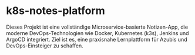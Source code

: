 # k8s-notes-platform
Dieses Projekt ist eine vollständige Microservice-basierte Notizen-App, die moderne DevOps-Technologien wie Docker, Kubernetes (k3s), Jenkins und ArgoCD integriert. Ziel ist es, eine praxisnahe Lernplattform für Azubis und DevOps-Einsteiger zu schaffen.

